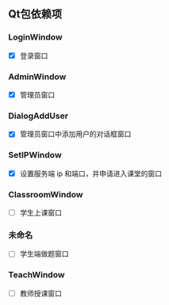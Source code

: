 ## Qt包依赖项

### LoginWindow
- [x] 登录窗口

### AdminWindow
- [x] 管理员窗口

### DialogAddUser
- [x] 管理员窗口中添加用户的对话框窗口

### SetIPWindow
- [x] 设置服务端 ip 和端口，并申请进入课堂的窗口

### ClassroomWindow
- [ ] 学生上课窗口

### 未命名
- [ ] 学生端做题窗口

### TeachWindow
- [ ] 教师授课窗口
